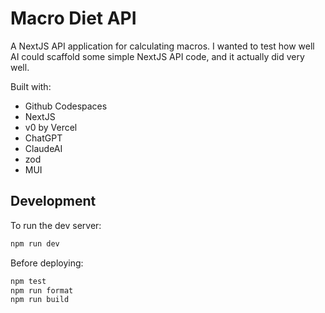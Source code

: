 # Macro Diet API

A NextJS API application for calculating macros. I wanted to test how well AI could scaffold some simple NextJS API code, and it actually did very well.

Built with:

- Github Codespaces
- NextJS
- v0 by Vercel
- ChatGPT
- ClaudeAI
- zod
- MUI

## Development

To run the dev server:

```bash
npm run dev
```

Before deploying:

```bash
npm test
npm run format
npm run build
```
